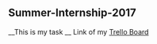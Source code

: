 ## Summer-Internship-2017
__This is my task __
Link of my [Trello Board](https://trello.com/b/yyotKLKC)
